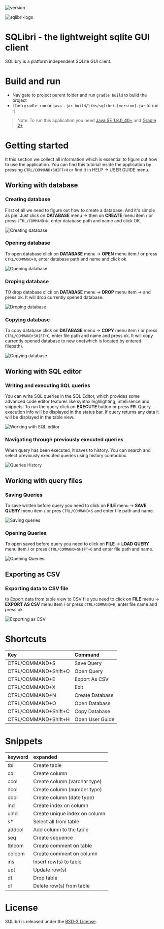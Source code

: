 ![version](https://raw.githubusercontent.com/Saka7/sqlibri/master/src/com/sqlibri/resources/image/version.png)

![sqlibri-logo](https://raw.githubusercontent.com/Saka7/sqlibri/master/SQLibri.png)

# SQLibri - the lightweight sqlite GUI client
SQLibry is a platform independent SQLite GUI client.

# Build and run
- Navigate to project parent folder and run `gradle build` to build the project 
- Then `gradle run` or `java -jar build/libs/sqlibri-[version].jar` to run it

> Note: To run this application you need [Java SE 1.8.0_40+](http://www.oracle.com/technetwork/java/javase/downloads/jdk8-downloads-2133151.html) and [Gradle 2+](https://gradle.org/install)

# Getting started
It this section we collect all information which is essential to figure out how to use the application. You can find this tutorial inside the application by pressing `CTRL/COMMAND+SHIFT+H` or find it in HELP -> USER GUIDE menu.

## Working with database
### Creating database
First of all we need to figure out how to create a database. And it's simple as pie. Just click on **DATABASE** menu -> then on **CREATE** menu item / or press `CTRL/COMMAND+N`, enter database path and name and click OK.

![Creating database](https://raw.githubusercontent.com/Saka7/sqlibri/master/src/com/sqlibri/resources/image/Database-Create.png)

### Opening database
To open database click on **DATABASE** menu -> **OPEN** menu item / or press `CTRL/COMMAND+O`, enter database path and name and click ok.

![Opening database](https://raw.githubusercontent.com/Saka7/sqlibri/master/src/com/sqlibri/resources/image/Database-Open.png)

### Droping database
TO drop database click on **DATABASE** menu -> **DROP** menu item -> and press ok. It will drop currently opened database.

![Droping database](https://raw.githubusercontent.com/Saka7/sqlibri/master/src/com/sqlibri/resources/image/Database-Drop.png)

### Copying database
To copy database click on **DATABASE** menu -> **COPY** menu item / or press 	`CTRL/COMMAND+SHIFT+C`, enter file path and name and press ok. It will copy currently opened database to new one(which is located by entered filepath).

![Copying database](https://raw.githubusercontent.com/Saka7/sqlibri/master/src/com/sqlibri/resources/image/Database-Copy.png)

## Working with SQL editor
### Writing and executing SQL queries
You can write SQL queries in the SQL Editor, which provides some advanced code editor features like syntax highlighting, intellisence and snippets. To run the query click on **EXECUTE** button or press **F9**. Query execution info will be displayed in the status bar. If query returns any data it will be displayed in the table view.

![Working with SQL editor](https://raw.githubusercontent.com/Saka7/sqlibri/master/src/com/sqlibri/resources/image/SQLEditor.png)

### Navigating through previously executed queries
When query has been executed, it saves to history. You can search and select previously executed queries using history combobox.

![Queries History](https://raw.githubusercontent.com/Saka7/sqlibri/master/src/com/sqlibri/resources/image/History.png)


## Working with query files
### Saving Queries
To save written before query you need to click on **FILE** menu -> **SAVE QUERY** menu item / or pres `CTRL/COMMAND+S` and enter file path and name.

![Saving queries](https://raw.githubusercontent.com/Saka7/sqlibri/master/src/com/sqlibri/resources/image/File-SaveQuery.png)

### Opening Queries
To open saved before query you need to click on **FILE** -> **LOAD QUERY** menu item / or press `CTRL/COMMAND+SHIFT+O` and enter file path and name.

![Opening Queries](https://raw.githubusercontent.com/Saka7/sqlibri/master/src/com/sqlibri/resources/image/File-LoadQuery.png)

## Exporting as CSV
### Exporting data to CSV file
to Export data from table view to CSV file you need to click on  **FILE** menu -> **EXPORT AS CSV** menu item / or press `CTRL/COMMAND+E`, enter file name and press ok.

![Exporting as CSV](https://raw.githubusercontent.com/Saka7/sqlibri/master/src/com/sqlibri/resources/image/File-ExportAsCSV.png)

# Shortcuts

|Key|Command|
|:--	|:--	|
| CTRL/COMMAND+S | Save Query |
| CTRL/COMMAND+Shift+O | Open Query |
| CTRL/COMMAND+E | Export As CSV|
| CTRL/COMMAND+X | Exit |
| CTRL/COMMAND+N | Create Database |
| CTRL/COMMAND+O | Open Database |
| CTRL/COMMAND+Shift+C | Copy Database|
| CTRL/COMMAND+Shift+H | Open User Guide|

# Snippets

|keyword|expanded|
|:--	|:--	|
| tbl | Create table |
| col | Create column |
| ccol | Create column (varchar type) |
| ncol | Create column (number type) |
| dcol | Create column (date type) |
| ind | Create index on column |
| uind | Create unique index on column |
| s* | Select all from table |
| addcol | Add column to the table |
| seq | Create sequence |
| tblcom | Create comment on table |
| colcom | Create comment on column |
| ins | Insert row(s) to table |
| upt | Update row(s) |
| dt | Drop table |
| dl | Delete row(s) from table |

# License
SQLibri is released under the [BSD-3 License](https://opensource.org/licenses/BSD-3-Clause).

